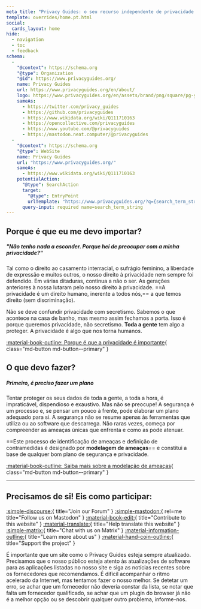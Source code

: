 ```yaml
---
meta_title: "Privacy Guides: o seu recurso independente de privacidade e segurança"
template: overrides/home.pt.html
social:
  cards_layout: home
hide:
  - navigation
  - toc
  - feedback
schema:
  - 
    "@context": https://schema.org
    "@type": Organization
    "@id": https://www.privacyguides.org/
    name: Privacy Guides
    url: https://www.privacyguides.org/en/about/
    logo: https://www.privacyguides.org/en/assets/brand/png/square/pg-yellow.png
    sameAs:
      - https://twitter.com/privacy_guides
      - https://github.com/privacyguides
      - https://www.wikidata.org/wiki/Q111710163
      - https://opencollective.com/privacyguides
      - https://www.youtube.com/@privacyguides
      - https://mastodon.neat.computer/@privacyguides
  - 
    "@context": https://schema.org
    "@type": WebSite
    name: Privacy Guides
    url: "https://www.privacyguides.org/"
    sameAs:
      - https://www.wikidata.org/wiki/Q111710163
    potentialAction:
      "@type": SearchAction
      target:
        "@type": EntryPoint
        urlTemplate: "https://www.privacyguides.org/?q={search_term_string}"
      query-input: required name=search_term_string
---
```


<!-- markdownlint-disable-next-line -->
## Porque é que eu me devo importar?

##### "Não tenho nada a esconder. Porque hei de preocupar com a minha privacidade?"

Tal como o direito ao casamento interracial, o sufrágio feminino, a liberdade de expressão e muitos outros, o nosso direito à privacidade nem sempre foi defendido. Em várias ditaduras, continua a não o ser. As gerações anteriores à nossa lutaram pelo nosso direito à privacidade. ==A privacidade é um direito humano, inerente a todos nós,== a que temos direito (sem discriminação).

Não se deve confundir privacidade com secretismo. Sabemos o que acontece na casa de banho, mas mesmo assim fechamos a porta. Isso é porque queremos privacidade, não secretismo. **Toda a gente** tem algo a proteger. A privacidade é algo que nos torna humanos.

[:material-book-outline: Porque é que a privacidade é importante](basics/why-privacy-matters.md){ class="md-button md-button--primary" }

## O que devo fazer?

##### Primeiro, é preciso fazer um plano

Tentar proteger os seus dados de toda a gente, a toda a hora, é impraticável, dispendioso e exaustivo. Mas não se preocupe! A segurança é um processo e, se pensar um pouco à frente, pode elaborar um plano adequado para si. A segurança não se resume apenas às ferramentas que utiliza ou ao software que descarrega. Não raras vezes, começa por compreender as ameaças únicas que enfrenta e como as pode atenuar.

==Este processo de identificação de ameaças e definição de contramedidas é designado por **modelagem de ameaças**== e constitui a base de qualquer bom plano de segurança e privacidade.

[:material-book-outline: Saiba mais sobre a modelação de ameaças](basics/threat-modeling.md){ class="md-button md-button--primary" }

---

## Precisamos de si! Eis como participar:

[:simple-discourse:](https://discuss.privacyguides.net){ title="Join our Forum" }
[:simple-mastodon:](https://mastodon.neat.computer/@privacyguides){ rel=me title="Follow us on Mastodon" }
[:material-book-edit:](https://github.com/privacyguides/privacyguides.org){ title="Contribute to this website" }
[:material-translate:](https://matrix.to/#/#pg-i18n:aragon.sh){ title="Help translate this website" }
[:simple-matrix:](https://matrix.to/#/#privacyguides:matrix.org){ title="Chat with us on Matrix" }
[:material-information-outline:](about/index.md){ title="Learn more about us" }
[:material-hand-coin-outline:](about/donate.md){ title="Support the project" }

É importante que um site como o Privacy Guides esteja sempre atualizado. Precisamos que o nosso público esteja atento às atualizações de software para as aplicações listadas no nosso site e siga as notícias recentes sobre os fornecedores que recomendamos. É difícil acompanhar o ritmo acelerado da Internet, mas tentamos fazer o nosso melhor. Se detetar um erro, se achar que um fornecedor não deveria constar da lista, se notar que falta um fornecedor qualificado, se achar que um plugin do browser já não é a melhor opção ou se descobrir qualquer outro problema, informe-nos.

